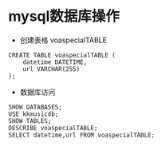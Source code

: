 





# mysql数据库操作

- 创建表格 voaspecialTABLE

```mysql
CREATE TABLE voaspecialTABLE (
    datetime DATETIME,
    url VARCHAR(255)
);
```



- 数据库访问

```mysql
SHOW DATABASES;
USE kkmusicdb;
SHOW TABLES;
DESCRIBE voaspecialTABLE;
SELECT datetime,url FROM voaspecialTABLE;
```
